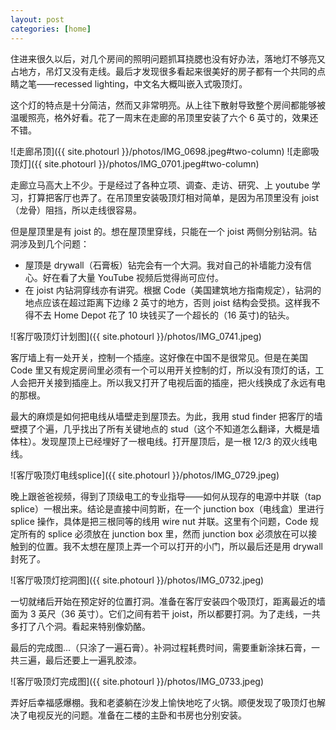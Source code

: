 ```yaml
---
layout: post
categories: [home]
---
```


住进来很久以后，对几个房间的照明问题抓耳挠腮也没有好办法，落地灯不够亮又占地方，吊灯又没有走线。最后才发现很多看起来很美好的房子都有一个共同的点睛之笔——recessed lighting，中文名大概叫嵌入式吸顶灯。

这个灯的特点是十分简洁，然而又非常明亮。从上往下散射导致整个房间都能够被温暖照亮，格外好看。花了一周末在走廊的吊顶里安装了六个 6 英寸的，效果还不错。

![走廊吊顶]({{ site.photourl }}/photos/IMG_0698.jpeg#two-column)
![走廊吸顶灯]({{ site.photourl }}/photos/IMG_0701.jpeg#two-column)

走廊立马高大上不少。于是经过了各种立项、调查、走访、研究、上 youtube 学习，打算把客厅也弄了。在吊顶里安装吸顶灯相对简单，是因为吊顶里没有 joist（龙骨）阻挡，所以走线很容易。

但是屋顶里是有 joist 的。想在屋顶里穿线，只能在一个 joist 两侧分别钻洞。钻洞涉及到几个问题：

- 屋顶是 drywall（石膏板）钻完会有一个大洞。我对自己的补墙能力没有信心。好在看了大量 YouTube 视频后觉得尚可应付。
- 在 joist 内钻洞穿线亦有讲究。根据 Code（美国建筑地方指南规定），钻洞的地点应该在超过距离下边缘 2 英寸的地方，否则 joist 结构会受损。这样我不得不去 Home Depot 花了 10 块钱买了一个超长的（16 英寸)的钻头。

![客厅吸顶灯计划图]({{ site.photourl }}/photos/IMG_0741.jpeg)

客厅墙上有一处开关，控制一个插座。这好像在中国不是很常见。但是在美国 Code 里又有规定房间里必须有一个可以用开关控制的灯，所以没有顶灯的话，工人会把开关接到插座上。所以我又打开了电视后面的插座，把火线换成了永远有电的那根。

最大的麻烦是如何把电线从墙壁走到屋顶去。为此，我用 stud finder 把客厅的墙壁摸了个遍，几乎找出了所有关键地点的 stud（这个不知道怎么翻译，大概是墙体柱）。发现屋顶上已经埋好了一根电线。打开屋顶后，是一根 12/3 的双火线电线。

![客厅吸顶灯电线splice]({{ site.photourl }}/photos/IMG_0729.jpeg)

晚上跟爸爸视频，得到了顶级电工的专业指导——如何从现存的电源中并联（tap splice）一根出来。结论是直接中间剪断，在一个 junction box（电线盒）里进行 splice 操作，具体是把三根同等的线用 wire nut 并联。这里有个问题，Code 规定所有的 splice 必须放在 junction box 里，然而 junction box 必须放在可以接触到的位置。我不太想在屋顶上弄一个可以打开的小门，所以最后还是用 drywall 封死了。

![客厅吸顶灯挖洞图]({{ site.photourl }}/photos/IMG_0732.jpeg)

一切就绪后开始在预定好的位置打洞。准备在客厅安装四个吸顶灯，距离最近的墙面为 3 英尺（36 英寸）。它们之间有若干 joist，所以都要打洞。为了走线，一共多打了八个洞。看起来特别像奶酪。

最后的完成图...（只涂了一遍石膏）。补洞过程耗费时间，需要重新涂抹石膏，一共三遍，最后还要上一遍乳胶漆。

![客厅吸顶灯完成图]({{ site.photourl }}/photos/IMG_0733.jpeg)

弄好后幸福感爆棚。我和老婆躺在沙发上愉快地吃了火锅。顺便发现了吸顶灯也解决了电视反光的问题。准备在二楼的主卧和书房也分别安装。
